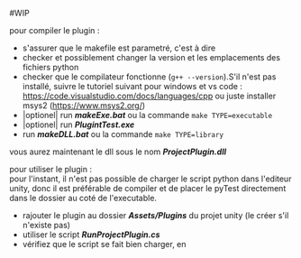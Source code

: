 #WIP

pour compiler le plugin :

- s'assurer que le makefile est parametré, c'est à dire
- checker et possiblement changer la version et les emplacements des fichiers python
- checker que le compilateur fonctionne (`g++ --version`).S'il n'est pas installé, suivre le tutoriel suivant pour windows et vs code : https://code.visualstudio.com/docs/languages/cpp ou juste installer msys2 (https://www.msys2.org/)
- |optionel| run **_makeExe.bat_** ou la commande `make TYPE=executable`
- |optionel| run **_PlugintTest.exe_**
- run **_makeDLL.bat_** ou la commande `make TYPE=library`

vous aurez maintenant le dll sous le nom **_ProjectPlugin.dll_**

pour utiliser le plugin :  
pour l'instant, il n'est pas possible de charger le script python dans l'editeur unity, donc il est préférable de compiler et de placer le pyTest directement dans le dossier au coté de l'executable.

- rajouter le plugin au dossier **_Assets/Plugins_** du projet unity (le créer s'il n'existe pas)
- utiliser le script **_RunProjectPlugin.cs_**
- vérifiez que le script se fait bien charger, en
